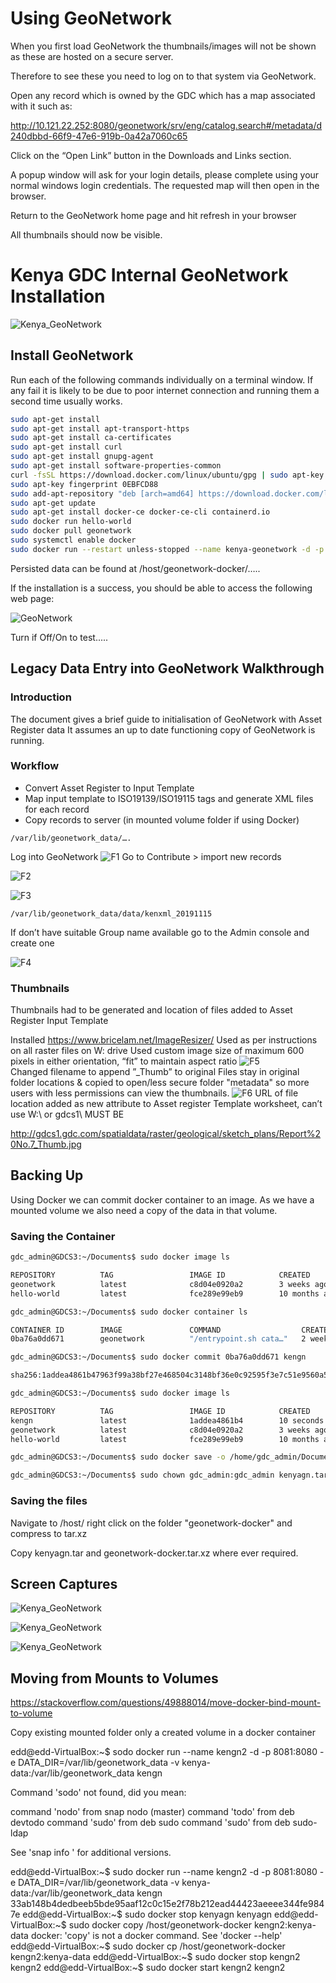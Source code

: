 # Using GeoNetwork 

When you first load GeoNetwork the thumbnails/images will not be shown as these are hosted on a secure server. 

Therefore to see these you need to log on to that system via GeoNetwork. 

Open any record which is owned by the GDC which has a map associated with it such as:

http://10.121.22.252:8080/geonetwork/srv/eng/catalog.search#/metadata/d240dbbd-66f9-47e6-919b-0a42a7060c65

Click on the “Open Link” button in the Downloads and Links section. 

A popup window will ask for your login details, please complete using your normal windows login credentials. The requested map will then open in the browser. 

Return to the GeoNetwork home page and hit refresh in your browser

All thumbnails should now be visible. 


# Kenya GDC Internal GeoNetwork Installation

![Kenya_GeoNetwork](Screen_Capture_191115.PNG "Kenya GeoNetwork")

## Install GeoNetwork 


Run each of the following commands individually on a terminal window. If any fail it is likely to be due to poor internet connection and running them a second time usually works.

```bash
sudo apt-get install
sudo apt-get install apt-transport-https
sudo apt-get install ca-certificates
sudo apt-get install curl
sudo apt-get install gnupg-agent
sudo apt-get install software-properties-common
curl -fsSL https://download.docker.com/linux/ubuntu/gpg | sudo apt-key add –
sudo apt-key fingerprint 0EBFCD88
sudo add-apt-repository "deb [arch=amd64] https://download.docker.com/linux/ubuntu $(lsb_release -cs) stable"
sudo apt-get update
sudo apt-get install docker-ce docker-ce-cli containerd.io
sudo docker run hello-world
sudo docker pull geonetwork
sudo systemctl enable docker
sudo docker run --restart unless-stopped --name kenya-geonetwork -d -p 8080:8080 -e DATA_DIR=/var/lib/geonetwork_data -v /host/geonetwork-docker:/var/lib/geonetwork_data geonetwork
```

Persisted data can be found at /host/geonetwork-docker/…..

If the installation is a success, you should be able to access the following web page:

![GeoNetwork](initial.png "GeoNetwork")

Turn if Off/On to test.....

## Legacy Data Entry into GeoNetwork Walkthrough

### Introduction

The document gives a brief guide to initialisation of GeoNetwork with Asset Register data
It assumes an up to date functioning copy of GeoNetwork is running. 

### Workflow

- Convert Asset Register to Input Template
- Map input template to ISO19139/ISO19115 tags and generate XML files for each record
- Copy records to server (in mounted volume folder if using Docker)

```
/var/lib/geonetwork_data/…. 
```

Log into GeoNetwork
![F1](F1.PNG "F1") 
Go to Contribute > import new records 

![F2](F2.PNG "F2")  

![F3](F3.PNG "F3") 

```
/var/lib/geonetwork_data/data/kenxml_20191115
```

If don’t have suitable Group name available go to the Admin console and create one

![F4](F4.PNG "F4") 

### Thumbnails

Thumbnails had to be generated and location of files added to Asset Register Input Template

Installed https://www.bricelam.net/ImageResizer/
Used as per instructions on all raster files on W: drive
Used custom image size of maximum 600 pixels in either orientation, “fit” to maintain aspect ratio
![F5](F5.PNG "F5")  
Changed filename to append ”_Thumb” to original
Files stay in original folder locations & copied to open/less secure folder "metadata" so more users with less permissions can view the thumbnails. 
![F6](F6.PNG "F6") 
URL of file location added as new attribute to Asset register Template worksheet, can’t use W:\ or gdcs1\ 
MUST BE

http://gdcs1.gdc.com/spatialdata/raster/geological/sketch_plans/Report%20No.7_Thumb.jpg

## Backing Up

Using Docker we can commit docker container to an image. As we have a mounted volume we also need a copy of the data in that volume. 

### Saving the Container

```bash
gdc_admin@GDCS3:~/Documents$ sudo docker image ls
```

```bash
REPOSITORY          TAG                 IMAGE ID            CREATED             SIZE
geonetwork          latest              c8d04e0920a2        3 weeks ago         812MB
hello-world         latest              fce289e99eb9        10 months ago       1.84kB
```

```bash
gdc_admin@GDCS3:~/Documents$ sudo docker container ls
```

```bash
CONTAINER ID        IMAGE               COMMAND                  CREATED             STATUS              PORTS                    NAMES
0ba76a0dd671        geonetwork          "/entrypoint.sh cata…"   2 weeks ago         Up 6 days           0.0.0.0:8080->8080/tcp   kenya-geonetwork
```

```bash
gdc_admin@GDCS3:~/Documents$ sudo docker commit 0ba76a0dd671 kengn
```

```bash
sha256:1addea4861b47963f99a38bf27e468504c3148bf36e0c92595f3e7c51e9560a5
```

```bash
gdc_admin@GDCS3:~/Documents$ sudo docker image ls
```

```bash
REPOSITORY          TAG                 IMAGE ID            CREATED             SIZE
kengn               latest              1addea4861b4        10 seconds ago      1.04GB
geonetwork          latest              c8d04e0920a2        3 weeks ago         812MB
hello-world         latest              fce289e99eb9        10 months ago       1.84kB
```

```bash
gdc_admin@GDCS3:~/Documents$ sudo docker save -o /home/gdc_admin/Documents/kenyagn.tar kengn
```

```bash
gdc_admin@GDCS3:~/Documents$ sudo chown gdc_admin:gdc_admin kenyagn.tar
```

### Saving the files 

Navigate to /host/ right click on the folder "geonetwork-docker" and compress to tar.xz

Copy kenyagn.tar and geonetwork-docker.tar.xz where ever required. 

## Screen Captures

![Kenya_GeoNetwork](Screen_Capture_191115_1.PNG "Kenya GeoNetwork")

![Kenya_GeoNetwork](Screen_Capture_191115_2.PNG "Kenya GeoNetwork")

![Kenya_GeoNetwork](Screen_Capture_191115_3.PNG "Kenya GeoNetwork")

## Moving from Mounts to Volumes

https://stackoverflow.com/questions/49888014/move-docker-bind-mount-to-volume

Copy existing mounted folder only a created volume in a docker container

edd@edd-VirtualBox:~$ sodo docker run --name kengn2 -d -p 8081:8080 -e DATA_DIR=/var/lib/geonetwork_data -v kenya-data:/var/lib/geonetwork_data kengn

Command 'sodo' not found, did you mean:

  command 'nodo' from snap nodo (master)
  command 'todo' from deb devtodo
  command 'sudo' from deb sudo
  command 'sudo' from deb sudo-ldap

See 'snap info <snapname>' for additional versions.

edd@edd-VirtualBox:~$ sudo docker run --name kengn2 -d -p 8081:8080 -e DATA_DIR=/var/lib/geonetwork_data -v kenya-data:/var/lib/geonetwork_data kengn
33ab148b4dedbeeb5bde95aaf12c0c15e2f78b212ead44423aeeee344fe9847e
edd@edd-VirtualBox:~$ sudo docker stop kenyagn
kenyagn
edd@edd-VirtualBox:~$ sudo docker copy /host/geonetwork-docker kengn2:kenya-data
docker: 'copy' is not a docker command.
See 'docker --help'
edd@edd-VirtualBox:~$ sudo docker cp /host/geonetwork-docker kengn2:kenya-data
edd@edd-VirtualBox:~$ sudo docker stop kengn2
kengn2
edd@edd-VirtualBox:~$ sudo docker start kengn2
kengn2
